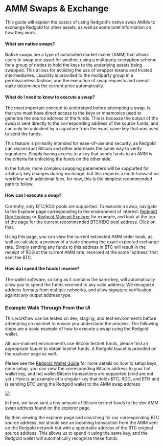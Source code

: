 # AMM Swaps & Exchange

This guide will explain the basics of using Redgold's native swap AMMs to exchange Redgold for other assets, as well 
as some brief information on how they work.

#### What are native swaps?

Native swaps are a type of automated market maker (AMM) that allows users to swap one asset for another, using a 
multiparty encryption scheme for a group of nodes to hold the keys to the underlying assets being swapped. 
This allows for avoiding the use of wrapper tokens and trusted intermediaries. Liquidity is provided to the 
multiparty group in a permissionless fashion, and the execution of swap requests and overall stake determines the 
current price automatically.

#### What do I need to know to execute a swap?

The most important concept to understand before attempting a swap, is that you must have direct access to the keys 
or mnemonics used to generate the source address of the funds. This is because the output of the swap is sent 
directly to the corresponding address of the source funds, and can only be unlocked by a signature from the exact 
same key that was used to send the funds.

This feature is primarily intended for ease-of-use and security, as Redgold can reconstruct Bitcoin and other 
addresses the same way to verify signatures. Simply having access to a key that sends funds to an AMM is the criteria 
for unlocking the funds on the other side.

In the future, more complex swapping parameters will be supported for arbitrary key changes during exchange, but 
this requires a multi-transaction workflow with additional fees, for now, this is the simplest recommended path 
to follow.

#### How can I execute a swap?

Currently, only BTC/RDG pools are supported. To execute a swap, navigate to the Explorer page corresponding to the 
environment of interest: [Redgold Dev Explorer](https://dev.explorer.redgold.io/) or [Redgold Mainnet Explorer](https://explorer.redgold.io/) 
for example, and look at the top of the page for the current recommended BTC/RDG pool address. Click on that. 

Using this page, you can view the current estimated AMM order book, as well as calculate a preview of a trade 
showing the exact expected exchange rate. Simply sending any funds to this address in BTC will result in the receipt 
of RDG at the current AMM rate, received at the same 'address' that sent the BTC.

#### How do I spend the funds I receive?

The wallet software, so long as it contains the same key, will automatically allow you to spend the funds received 
to any valid address. We recognize address formats from multiple networks, and allow signature verification against 
any output address type.

### Example Walk Through From the UI

This workflow can be tested on dev, staging, and test environments before attempting on mainnet to ensure you 
understand the process. The following steps are a basic example of how to execute a swap using the Redgold wallet.

All non-mainnet environments use Bitcoin testnet funds, please find an appropriate faucet to obtain testnet funds. 
A Redgold faucet is provided on the explorer page as well. 

Please see the [Redgold Wallet Guide](/guides/wallet) for more details on how to setup keys, once setup, you can 
view the corresponding Bitcoin address to your hot wallet key, and hot wallet Bitcoin transactions are supported
(cold are not yet.) Here is an example of a singular key that holds BTC, RDG, and ETH and is sending BTC using 
the Redgold wallet to the AMM swap address

![](/img/amm_guide/btc_send.png)

In here, we have sent a tiny amount of Bitcoin testnet funds to the dev AMM swap address found on the explorer page. 

By then viewing the explorer page and searching for our corresponding BTC source address, we should see an 
incoming transaction from the AMM sent on the Redgold network but with a spendable address of the BTC original 
source address. This allows us to spend it using the same key, and the Redgold wallet will automatically recognize 
these funds.